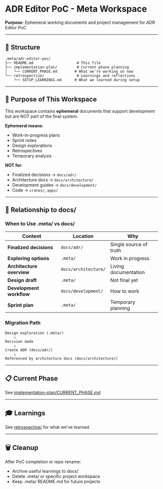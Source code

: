 # ADR Editor PoC - Meta Workspace

**Purpose**: Ephemeral working documents and project management for ADR Editor PoC

---

## 📂 Structure

```
.meta/adr-editor-poc/
├── README.md                    # This file
├── implementation-plan/         # Current phase planning
│   └── CURRENT_PHASE.md        # What we're working on now
└── retrospective/               # Learnings and reflections
    └── SETUP_LEARNINGS.md      # What we learned during setup
```

---

## 🎯 Purpose of This Workspace

This workspace contains **ephemeral** documents that support development but are NOT part of the final system.

**Ephemeral means**:
- Work-in-progress plans
- Sprint notes
- Design explorations
- Retrospectives
- Temporary analysis

**NOT for**:
- Finalized decisions → `docs/adr/`
- Architecture docs → `docs/architecture/`
- Development guides → `docs/development/`
- Code → `crates/`, `apps/`

---

## 🔄 Relationship to docs/

### When to Use .meta/ vs docs/

| Content | Location | Why |
|---------|----------|-----|
| **Finalized decisions** | `docs/adr/` | Single source of truth |
| **Exploring options** | `.meta/` | Work in progress |
| **Architecture overview** | `docs/architecture/` | Living documentation |
| **Design draft** | `.meta/` | Not final yet |
| **Development workflow** | `docs/development/` | How to work |
| **Sprint plan** | `.meta/` | Temporary planning |

### Migration Path

```
Design exploration (.meta/)
    ↓
Decision made
    ↓
Create ADR (docs/adr/)
    ↓
Referenced by architecture docs (docs/architecture/)
```

---

## 📋 Current Phase

See [implementation-plan/CURRENT_PHASE.md](./implementation-plan/CURRENT_PHASE.md)

---

## 🎓 Learnings

See [retrospective/](./retrospective/) for what we've learned.

---

## 🗑️ Cleanup

After PoC completion or repo rename:
- Archive useful learnings to docs/
- Delete .meta/ or specific project workspace
- Keep .meta/ README.md for future projects
